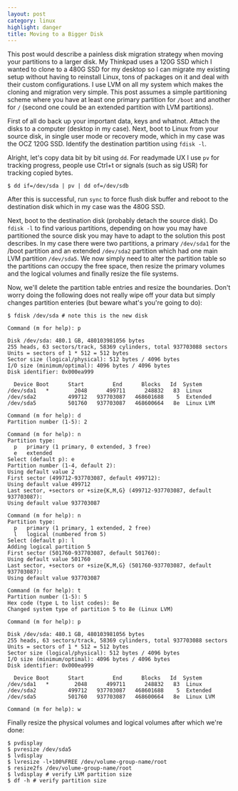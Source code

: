 ```yaml
---
layout: post
category: linux
highlight: danger
title: Moving to a Bigger Disk
---
```


This post would describe a painless disk migration strategy when moving your
partitions to a larger disk. My Thinkpad uses a 120G SSD which I wanted to clone
to a 480G SSD for my desktop so I can migrate my existing setup without having
to reinstall Linux, tons of packages on it and deal with their custom
configurations. I use LVM on all my system which makes the cloning and migration
very simple. This post assumes a simple partitioning scheme where you have at least
one primary partition for `/boot` and another for `/` (second one could be an
extended partition with LVM partitions).

First of all do back up your important data, keys and whatnot. Attach
the disks to a computer (desktop in my case). Next, boot to Linux from your
source disk, in single user mode or recovery mode, which in my case was the OCZ
120G SSD. Identify the destination partition using `fdisk -l`.

Alright, let's copy data bit by bit using `dd`. For readymade UX I use `pv` for
tracking progress, people use Ctrl+t or signals (such as sig USR) for tracking
copied bytes.

    $ dd if=/dev/sda | pv | dd of=/dev/sdb

After this is successful, run `sync` to force flush disk buffer and reboot to
the destination disk which in my case was the 480G SSD.

Next, boot to the destination disk (probably detach the source disk). Do `fdisk -l`
to find various partitions, depending on how you may have partitioned the
source disk you may have to adapt to the solution this post describes. In my
case there were two partitions, a primary `/dev/sda1` for the /boot partition
and an extended `/dev/sda2` partition which had one main LVM partition
`/dev/sda5`. We now simply need to alter the partition table so the partitions
can occupy the free space, then resize the primary volumes and the logical
volumes and finally resize the file systems.

Now, we'll delete the partition table entries and resize the boundaries.
Don't worry doing the following does not really wipe off your data but simply
changes partition enteries (but beware what's you're going to do):

    $ fdisk /dev/sda # note this is the new disk

    Command (m for help): p

    Disk /dev/sda: 480.1 GB, 480103981056 bytes
    255 heads, 63 sectors/track, 58369 cylinders, total 937703088 sectors
    Units = sectors of 1 * 512 = 512 bytes
    Sector size (logical/physical): 512 bytes / 4096 bytes
    I/O size (minimum/optimal): 4096 bytes / 4096 bytes
    Disk identifier: 0x000ea999

      Device Boot      Start         End      Blocks   Id  System
    /dev/sda1   *        2048      499711      248832   83  Linux
    /dev/sda2          499712   937703087   468601688    5  Extended
    /dev/sda5          501760   937703087   468600664   8e  Linux LVM

    Command (m for help): d
    Partition number (1-5): 2

    Command (m for help): n
    Partition type:
      p   primary (1 primary, 0 extended, 3 free)
      e   extended
    Select (default p): e
    Partition number (1-4, default 2):
    Using default value 2
    First sector (499712-937703087, default 499712):
    Using default value 499712
    Last sector, +sectors or +size{K,M,G} (499712-937703087, default 937703087):
    Using default value 937703087

    Command (m for help): n
    Partition type:
      p   primary (1 primary, 1 extended, 2 free)
      l   logical (numbered from 5)
    Select (default p): l
    Adding logical partition 5
    First sector (501760-937703087, default 501760):
    Using default value 501760
    Last sector, +sectors or +size{K,M,G} (501760-937703087, default 937703087):
    Using default value 937703087

    Command (m for help): t
    Partition number (1-5): 5
    Hex code (type L to list codes): 8e
    Changed system type of partition 5 to 8e (Linux LVM)

    Command (m for help): p

    Disk /dev/sda: 480.1 GB, 480103981056 bytes
    255 heads, 63 sectors/track, 58369 cylinders, total 937703088 sectors
    Units = sectors of 1 * 512 = 512 bytes
    Sector size (logical/physical): 512 bytes / 4096 bytes
    I/O size (minimum/optimal): 4096 bytes / 4096 bytes
    Disk identifier: 0x000ea999

      Device Boot      Start         End      Blocks   Id  System
    /dev/sda1   *        2048      499711      248832   83  Linux
    /dev/sda2          499712   937703087   468601688    5  Extended
    /dev/sda5          501760   937703087   468600664   8e  Linux LVM

    Command (m for help): w

Finally resize the physical volumes and logical volumes after which we're done:

    $ pvdisplay
    $ pvresize /dev/sda5
    $ lvdisplay
    $ lvresize -l+100%FREE /dev/volume-group-name/root
    $ resize2fs /dev/volume-group-name/root
    $ lvdisplay # verify LVM partition size
    $ df -h # verify partition size
